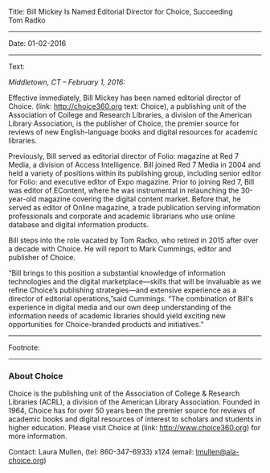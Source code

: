 Title: Bill Mickey Is Named Editorial Director for Choice, Succeeding Tom Radko

----

Date: 01-02-2016

----

Text:

*​Middletown, CT – February 1, 2016:*

Effective immediately, Bill Mickey has been named editorial director of Choice. (link: http://choice360.org text: Choice), a publishing unit of the Association of College and Research Libraries, a division of the American Library Association, is the publisher of Choice, the premier source for reviews of new English-language books and digital resources for academic libraries.

Previously, Bill served as editorial director of Folio: magazine at Red 7 Media, a division of Access Intelligence. Bill joined Red 7 Media in 2004 and held a variety of positions within its publishing group, including senior editor for Folio: and executive editor of Expo magazine. Prior to joining Red 7, Bill was editor of EContent, where he was instrumental in relaunching the 30-year-old magazine covering the digital content market. Before that, he served as editor of Online magazine, a trade publication serving information professionals and corporate and academic librarians who use online database and digital information products.

Bill steps into the role vacated by Tom Radko, who retired in 2015 after over a decade with Choice. He will report to Mark Cummings, editor and publisher of Choice.

“Bill brings to this position a substantial knowledge of information technologies and the digital marketplace—skills that will be invaluable as we refine Choice’s publishing strategies—and extensive experience as a director of editorial operations,”said Cummings. “The combination of Bill's experience in digital media and our own deep understanding of the information needs of academic libraries should yield exciting new opportunities for Choice-branded products and initiatives.”

----

Footnote:

***

### About Choice
Choice is the publishing unit of the Association of College & Research Libraries (ACRL), a division of the American Library Association. Founded in 1964, Choice has for over 50 years been the premier source for reviews of academic books and digital resources of interest to scholars and students in higher education. Please visit Choice at (link: http://www.choice360.org) for more information.

Contact: Laura Mullen, (tel: 860-347-6933) x124​
(email: lmullen@ala-choice.org​)
